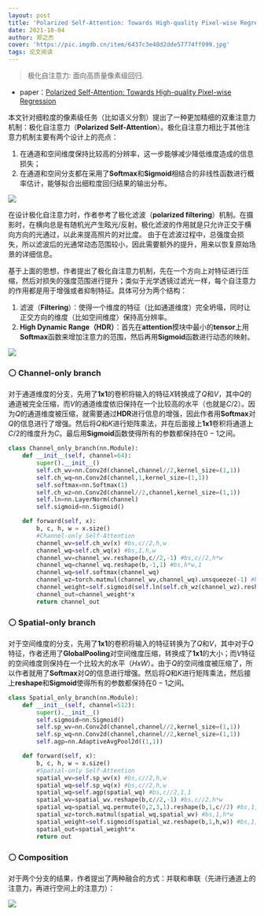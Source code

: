```yaml
---
layout: post
title: 'Polarized Self-Attention: Towards High-quality Pixel-wise Regression'
date: 2021-10-04
author: 郑之杰
cover: 'https://pic.imgdb.cn/item/6437c3e40d2dde57774ff099.jpg'
tags: 论文阅读
---
```


> 极化自注意力: 面向高质量像素级回归.

- paper：[Polarized Self-Attention: Towards High-quality Pixel-wise Regression](https://arxiv.org/abs/2107.00782)

本文针对细粒度的像素级任务（比如语义分割）提出了一种更加精细的双重注意力机制：极化自注意力（**Polarized Self-Attention**）。极化自注意力相比于其他注意力机制主要有两个设计上的亮点：
1. 在通道和空间维度保持比较高的分辨率，这一步能够减少降低维度造成的信息损失；
2. 在通道和空间分支都在采用了**Softmax**和**Sigmoid**相结合的非线性函数进行概率估计，能够拟合出细粒度回归结果的输出分布。

![](https://pic.imgdb.cn/item/643fa1e20d2dde5777ea3b81.jpg)

在设计极化自注意力时，作者参考了极化滤波（**polarized filtering**）机制。在摄影时，在横向总是有随机光产生眩光/反射。极化滤波的作用就是只允许正交于横向方向的光通过，以此来提高照片的对比度。 由于在滤波过程中，总强度会损失，所以滤波后的光通常动态范围较小，因此需要额外的提升，用来以恢复原始场景的详细信息。

基于上面的思想，作者提出了极化自注意力机制，先在一个方向上对特征进行压缩，然后对损失的强度范围进行提升；类似于光学透镜过滤光一样，每个自注意力的作用都是用于增强或者抑制特征。具体可分为两个结构：
1. 滤波（**Filtering**）：使得一个维度的特征（比如通道维度）完全坍塌，同时让正交方向的维度（比如空间维度）保持高分辨率。
2. **High Dynamic Range（HDR）**：首先在**attention**模块中最小的**tensor**上用**Softmax**函数来增加注意力的范围，然后再用**Sigmoid**函数进行动态的映射。

![](https://pic.imgdb.cn/item/643fa27e0d2dde5777eb0695.jpg)

### ⚪ Channel-only branch

对于通道维度的分支，先用了**1x1**的卷积将输入的特征$X$转换成了$Q$和$V$，其中$Q$的通道被完全压缩，而$V$的通道维度依旧保持在一个比较高的水平（也就是$C/2$）。因为$Q$的通道维度被压缩，就需要通过**HDR**进行信息的增强，因此作者用**Softmax**对$Q$的信息进行了增强。然后将$Q$和$K$进行矩阵乘法，并在后面接上**1x1**卷积将通道上$C/2$的维度升为$C$。最后用**Sigmoid**函数使得所有的参数都保持在$0-1$之间。

```python
class Channel_only_branch(nn.Module):
    def __init__(self, channel=64):
        super().__init__()
        self.ch_wv=nn.Conv2d(channel,channel//2,kernel_size=(1,1))
        self.ch_wq=nn.Conv2d(channel,1,kernel_size=(1,1))
        self.softmax=nn.Softmax(1)
        self.ch_wz=nn.Conv2d(channel//2,channel,kernel_size=(1,1))
        self.ln=nn.LayerNorm(channel)
        self.sigmoid=nn.Sigmoid()

    def forward(self, x):
        b, c, h, w = x.size()
        #Channel-only Self-Attention
        channel_wv=self.ch_wv(x) #bs,c//2,h,w
        channel_wq=self.ch_wq(x) #bs,1,h,w
        channel_wv=channel_wv.reshape(b,c//2,-1) #bs,c//2,h*w
        channel_wq=channel_wq.reshape(b,-1,1) #bs,h*w,1
        channel_wq=self.softmax(channel_wq)
        channel_wz=torch.matmul(channel_wv,channel_wq).unsqueeze(-1) #bs,c//2,1,1
        channel_weight=self.sigmoid(self.ln(self.ch_wz(channel_wz).reshape(b,c,1).permute(0,2,1))).permute(0,2,1).reshape(b,c,1,1) #bs,c,1,1
        channel_out=channel_weight*x
        return channel_out
```

### ⚪ Spatial-only branch

对于空间维度的分支，先用了**1x1**的卷积将输入的特征转换为了$Q$和$V$，其中对于$Q$特征，作者还用了**GlobalPooling**对空间维度压缩，转换成了**1x1**的大小；而$V$特征的空间维度则保持在一个比较大的水平（$HxW$）。由于$Q$的空间维度被压缩了，所以作者就用了**Softmax**对$Q$的信息进行增强。然后将$Q$和$K$进行矩阵乘法，然后接上**reshape**和**Sigmoid**使得所有的参数都保持在$0-1$之间。

```python
class Spatial_only_branch(nn.Module):
    def __init__(self, channel=512):
        super().__init__()
        self.sigmoid=nn.Sigmoid()
        self.sp_wv=nn.Conv2d(channel,channel//2,kernel_size=(1,1))
        self.sp_wq=nn.Conv2d(channel,channel//2,kernel_size=(1,1))
        self.agp=nn.AdaptiveAvgPool2d((1,1))

    def forward(self, x):
        b, c, h, w = x.size()
        #Spatial-only Self-Attention
        spatial_wv=self.sp_wv(x) #bs,c//2,h,w
        spatial_wq=self.sp_wq(x) #bs,c//2,h,w
        spatial_wq=self.agp(spatial_wq) #bs,c//2,1,1
        spatial_wv=spatial_wv.reshape(b,c//2,-1) #bs,c//2,h*w
        spatial_wq=spatial_wq.permute(0,2,3,1).reshape(b,1,c//2) #bs,1,c//2
        spatial_wz=torch.matmul(spatial_wq,spatial_wv) #bs,1,h*w
        spatial_weight=self.sigmoid(spatial_wz.reshape(b,1,h,w)) #bs,1,h,w
        spatial_out=spatial_weight*x
        return out
```

### ⚪ Composition

对于两个分支的结果，作者提出了两种融合的方式：并联和串联（先进行通道上的注意力，再进行空间上的注意力）：

![](https://pic.imgdb.cn/item/643fa55c0d2dde5777ee0c52.jpg)